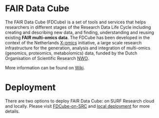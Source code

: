 # FAIR Data Cube

The FAIR Data Cube (FDCube) is a set of tools and services that helps researchers in different stages of the Research Data Life Cycle including creating and describing new data, and finding, understanding and reusing existing **FAIR multi-omics data**. The FDCube has been developed in the context of the Netherlands [X-omics](https://x-omics.nl) initiative, a large scale research infrastructure for the generation, analysis and integration of multi-omics (genomics, proteomics, metabolomics) data, funded by the Dutch Organisation of Scientific Research [NWO](https://onderzoeksfaciliteiten.nl/).

More information can be found on [Wiki](https://github.com/Xomics/FAIRDataCube/wiki).

# Deployment

There are two options to deploy FAIR Data Cube: on SURF Research cloud and locally.
Please visit [FDCube-on-SRC](https://github.com/Xomics/FAIRDataCube/tree/FDCube-on-SRC) and [local deployment](https://github.com/Xomics/FAIRDataCube/tree/FDCube-in-box) for more details.


